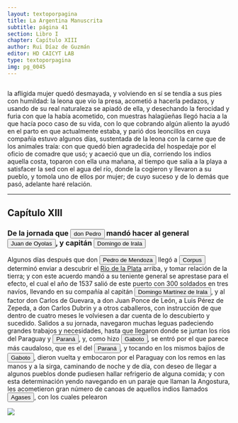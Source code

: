 ```yaml
---
layout: textoporpagina
title: La Argentina Manuscrita
subtitle: página 41
section: Libro I
chapter: Capítulo XIII
author: Rui Díaz de Guzmán
editor: HD CAICYT LAB
type: textoporpagina
img: pg_0045
---
```


<div class="row">
<div class="column">
<p>la afligida mujer quedó desmayada, y volviendo en sí se tendía a sus pies con humildad: la leona que vio la presa, acometió a hacerla pedazos, y usando de su real naturaleza se apiadó de ella, y desechando la ferocidad y furia con que la había acometido, con muestras halagüeñas llegó hacia a la que hacía poco caso de su vida, con lo que cobrando algún aliento la ayudó en el parto en que actualmente estaba, y parió dos leoncillos en cuya compañía estuvo algunos días, sustentada de la leona con la carne que de los animales traía: con que quedó bien agradecida del hospedaje por el oficio de comadre que usó; y acaeció que un día, corriendo los indios aquella costa, toparon con ella una mañana, al tiempo que salía a la playa a satisfacer la sed con el agua del río, donde la cogieron y llevaron a su pueblo, y tomola uno de ellos por mujer; de cuyo suceso y de lo demás que pasó, adelante haré relación.</p>

<hr>

<h2>Capítulo XIII</h2>
<h3>De la jornada que <button class="balloon" data-balloon-pos="up" data-balloon-length="large" data-balloon="Pedro de Mendoza (1499-1537), fue un noble español nacido de Cádiz. Tuvo una destacada actividad militar en las campañas militares de Carlos I en Italia, y con la fortuna que logró en ellas, solicitó la conquista del Río de la Plata. Por capitulación firmada con en el rey en 1534 se lo designa gobernador y primer adelantando a la provincia del mismo bombre. Su armanda, una de las más grandes en términos de hombres y barcos que cruzaron el océano a América, llegó a las costas del Río de la Plata en 1536. En la margen izquierda del río, al sur de la actual ciudad de Buenos Aires, Mendoza ordenó el establecimiento de un puerto llamado Nuestra Señora del Buen Ayre, pero sus intencionres eran continuar las exploraciones río arriba, en busca de la Sierra de la Plata. El asentamiento en Buenos Aires rápidamenta sufrió hambre y ataques de las sociedades nativas. Al mismo tiempo, Pedro de Mendoza delegó gran parte de las tareas de exploración de la región en su teniente gobernador, Juan de Ayolas. Debido a las dificultades que enfrentaba la población de Buenos Aires y de los dos asentamientos establecidos Paraná arriba (Buena Esperanza y Corpus Christi) y la ausencia de noticias del Juan de Ayolas (quien luego se sabría, habría alcanzado tierras chiriguanas) Pedro de Mendoza decide abandonar su conquista, delegando el mando general de la armada en Juan de Ayolas y el gobierno de Buenos Aires en Ruiz Galán. Moriría cruzando el Atlántico en 1537. Bibliografía: Lafuente Machaín, Conquistadores del Río de la Plata, Buenos Aires, Amorrurtu, 1937; Guérin, Miguel Alberto, &quot;La organización inicial del espacio rioplatense&quot;, en Tandeter, Enrique (dir.), Nueva Historia Argentina. La Sociedad Colonial, Buenos Aires, Sudamericana, 2000, pp. 14-54.">don Pedro</button> mandó hacer al general <button class="balloon" data-balloon-pos="up" data-balloon-length="large" data-balloon="Refiere a Juan de Ayolas (Briviesca de la Bureba, Corona de Castilla, 1493 o ¿ca. 1510? – Candelaria del Chaco Boreal, gobernación del Río de la Plata y del Paraguay, 1538) era un explorador español que fuera vecino fundador de la primera Buenos Aires, acompañando al adelantado Pedro de Mendoza, y que nominalmente fuera nombrado como teniente de gobernador general de Asunción en 1537, para convertirse al poco tiempo y en forma igualmente nominal en gobernador del Río de la Plata y del Paraguay pero nunca ejercería como tal por estar en plena exploración.">Juan de Oyolas</button>, y capitán <button class="balloon" data-balloon-pos="up" data-balloon-length="large" data-balloon="Domingo Martínez de Irala (Vergara de la Hermandad de Guipúzcoa, Corona de Castilla, 1509 - Asunción del Paraguay, Virreinato del Perú, 3 de octubre de 1556) fue un conquistador, explorador y colonizador español que como lugarteniente de Juan de Ayolas quien lo nombrara interinamente hasta que regresara como teniente de gobernador de La Candelaria en 1537, luego lo sería de hecho, y posteriormente elegido por el pueblo según real cédula, como teniente de gobernador general de Asunción.Ocupó tres veces el cargo de gobernador interino del Río de la Plata y del Paraguay, en los períodos de 1539 a 1542, de 1544 hasta 1548 y por último desde 1549. El emperador Carlos V lo nombraría definitivamente como titular en el cargo gubernamental en el año 1555, que lo ostentaría hasta su fallecimiento.En 1543 fundó en el Chaco Boreal el Puerto de los Reyes, a orillas del río Paraguay y del pantano de los Jarayes, sobre las costas de la laguna La Gaiba.">Domingo de Irala</button></h3>


<p>Algunos días después que don <button class="balloon" data-balloon-pos="up" data-balloon-length="large" data-balloon="Pedro de Mendoza (1499-1537), fue un noble español nacido de Cádiz. Tuvo una destacada actividad militar en las campañas militares de Carlos I en Italia, y con la fortuna que logró en ellas, solicitó la conquista del Río de la Plata. Por capitulación firmada con en el rey en 1534 se lo designa gobernador y primer adelantando a la provincia del mismo bombre. Su armanda, una de las más grandes en términos de hombres y barcos que cruzaron el océano a América, llegó a las costas del Río de la Plata en 1536. En la margen izquierda del río, al sur de la actual ciudad de Buenos Aires, Mendoza ordenó el establecimiento de un puerto llamado Nuestra Señora del Buen Ayre, pero sus intencionres eran continuar las exploraciones río arriba, en busca de la Sierra de la Plata. El asentamiento en Buenos Aires rápidamenta sufrió hambre y ataques de las sociedades nativas. Al mismo tiempo, Pedro de Mendoza delegó gran parte de las tareas de exploración de la región en su teniente gobernador, Juan de Ayolas. Debido a las dificultades que enfrentaba la población de Buenos Aires y de los dos asentamientos establecidos Paraná arriba (Buena Esperanza y Corpus Christi) y la ausencia de noticias del Juan de Ayolas (quien luego se sabría, habría alcanzado tierras chiriguanas) Pedro de Mendoza decide abandonar su conquista, delegando el mando general de la armada en Juan de Ayolas y el gobierno de Buenos Aires en Ruiz Galán. Moriría cruzando el Atlántico en 1537. Bibliografía: Lafuente Machaín, Conquistadores del Río de la Plata, Buenos Aires, Amorrurtu, 1937; Guérin, Miguel Alberto, &quot;La organización inicial del espacio rioplatense&quot;, en Tandeter, Enrique (dir.), Nueva Historia Argentina. La Sociedad Colonial, Buenos Aires, Sudamericana, 2000, pp. 14-54.">Pedro de Mendoza</button> llegó a <button class="balloon" data-balloon-pos="up" data-balloon-length="large" data-balloon="Corpus Christi. Puerto fundado en las cercanías del río Coronda en 1536 por los homnres de Juan de Ayolas, en las cercanías de varias aldeas timbúes.">Corpus</button> determinó enviar a descubrir el <a href="https://recogito.pelagios.org/document/wzqxhk0h3vpikm/part/1/edit#02caf4ba-9752-452b-b9ff-b80fbfb7192a" target="_blank">Río de la Plata</a> arriba, y tomar relación de la tierra; y con este acuerdo mandó a su teniente general se aprestase para el efecto, el cual el año de 1537 salió de este puerto con 300 soldados en tres navíos, llevando en su compañía al capitán <button class="balloon" data-balloon-pos="up" data-balloon-length="large" data-balloon="Domingo Martínez de Irala (Vergara de la Hermandad de Guipúzcoa, Corona de Castilla, 1509 - Asunción del Paraguay, Virreinato del Perú, 3 de octubre de 1556) fue un conquistador, explorador y colonizador español que como lugarteniente de Juan de Ayolas quien lo nombrara interinamente hasta que regresara como teniente de gobernador de La Candelaria en 1537, luego lo sería de hecho, y posteriormente elegido por el pueblo según real cédula, como teniente de gobernador general de Asunción.Ocupó tres veces el cargo de gobernador interino del Río de la Plata y del Paraguay, en los períodos de 1539 a 1542, de 1544 hasta 1548 y por último desde 1549. El emperador Carlos V lo nombraría definitivamente como titular en el cargo gubernamental en el año 1555, que lo ostentaría hasta su fallecimiento.En 1543 fundó en el Chaco Boreal el Puerto de los Reyes, a orillas del río Paraguay y del pantano de los Jarayes, sobre las costas de la laguna La Gaiba.">Domingo Martínez de Irala</button>, y al factor don Carlos de Guevara, a don Juan Ponce de León, a Luis Pérez de Zepeda, a don Carlos Dubrin y a otros caballeros, con instrucción de que dentro de cuatro meses le volviesen a dar cuenta de lo descubierto y sucedido. Salidos a su jornada, navegaron muchas leguas padeciendo grandes trabajos y necesidades, hasta que llegaron donde se juntan los ríos del Paraguay y <a href="https://recogito.pelagios.org/document/wzqxhk0h3vpikm/part/1/edit#98d30338-d6d0-448f-8a69-5e3007291ced" target="_blank"><button class="balloon" data-balloon-pos="up" data-balloon-length="large" data-balloon="Se refiere al Río Paraná.">Paraná</button></a>, y, como hizo <button class="balloon" data-balloon-pos="up" data-balloon-length="large" data-balloon="Sebastián Caboto (1477-1557) fue, como su padre Juan, un piloto y explorador que sirvió a las coronas de España e Inglaterra. Entró al servicio de esta última en 1518 como piloto mayor y bajo sus auspicios realizó el viaje que lo llevaría a explorar el Río de Solís. Si bien el propósito inicial de su expedición de 1526 era repetir la circunnavegación de Magallanes (tal y como consta en la capitulación que firmó con Carlos I), Caboto decidió alterar el rumbo de su armada atraído por las noticias recolectadas en la costa brasileña, que indicaban la existencia de una sierra argentífera remontando el río austral. Caboto y sus tripulantes exploraron la región hasta entrado 1529, cuando los ataques de los indios, los dudosos resultados de sus exploraciones y la falta de bastimentos lo obligarona  a abandonar el Río de Solís. Bibliografía: Medina, José Toribio, El Veneciano Sebastián Gaboto al servicio de España. Dos Tomos, Santiago de Chile, Imprenta y Encuadernación Universitaria, 1908.">Gaboto</button>, se entró por el que parece más caudaloso, que es el del <a href="https://recogito.pelagios.org/document/wzqxhk0h3vpikm/part/1/edit#bd3bc0de-0500-42c0-8ea8-5c0b5f7a6573" target="_blank"><button class="balloon" data-balloon-pos="up" data-balloon-length="large" data-balloon="Se refiere al Río Paraná.">Paraná</button></a>, y tocando en los mismos bajíos de <button class="balloon" data-balloon-pos="up" data-balloon-length="large" data-balloon="Sebastián Caboto (1477-1557) fue, como su padre Juan, un piloto y explorador que sirvió a las coronas de España e Inglaterra. Entró al servicio de esta última en 1518 como piloto mayor y bajo sus auspicios realizó el viaje que lo llevaría a explorar el Río de Solís. Si bien el propósito inicial de su expedición de 1526 era repetir la circunnavegación de Magallanes (tal y como consta en la capitulación que firmó con Carlos I), Caboto decidió alterar el rumbo de su armada atraído por las noticias recolectadas en la costa brasileña, que indicaban la existencia de una sierra argentífera remontando el río austral. Caboto y sus tripulantes exploraron la región hasta entrado 1529, cuando los ataques de los indios, los dudosos resultados de sus exploraciones y la falta de bastimentos lo obligarona  a abandonar el Río de Solís. Bibliografía: Medina, José Toribio, El Veneciano Sebastián Gaboto al servicio de España. Dos Tomos, Santiago de Chile, Imprenta y Encuadernación Universitaria, 1908.">Gaboto</button>, dieron vuelta y embocaron por el Paraguay con los remos en las manos y a la sirga, caminando de noche y de día, con deseo de llegar a algunos pueblos donde pudiesen hallar refrigerio de alguna comida; y con esta determinación yendo navegando en un paraje que llaman la Angostura, les acometieron gran número de canoas de aquellos indios llamados <button class="balloon" data-balloon-pos="up" data-balloon-length="large" data-balloon="Agaces. Una sociedad nativa que habitaba en el curso inferior del río paraguay. Pertenecían al tronco lingüístico mataco-guaycurú y eran muy hábiles canoeros y pescadores. Solían tener conflictos con los guaraníes carios que vivían río arriba y luego por extensión con los cristianos de Asunción. Bibliografía: Schmuziger Carvallho, Silvia, M., &quot;Chaco: encruzilhada de povos e 'melting pot' cultural. Suas relações com a bacia do Paraná e o Sul mato-grossense&quot;, en Carneiro Da Cunha, Manuela M. (org.), História dos índios no Brasil, San Pablo, Fundação de Amparo à Pesquisa do Estado de São Paulo-Companhia das Letras-Secretaria Municipal de Cultura Prefeitura do Município de São Paulo, 1992, pp. 457-474;  Maccormack, Sabine, &quot;Ethnography in South America: The Fisrt Two Hundred years&quot;, en Salomon, Frank; Schwartz, Stuart B. (eds.), The Cambridge History of the Native Peoples of the Americas. Volume III. Part I, Cambridge, Cambridge University Press, 1999, p. 104, 106; Susnik, Branislava, El rol de los indígenas en la formación y en la vivencia del Paraguay. Tomo II, Asunción, Universo, 1983.">Agases</button>, con los cuales pelearon</p></div>

<div class="column">
<a href="{{site.baseurl}}/assets/img/argentina_manuscrita/{{page.img}}.jpg"><img src="{{site.baseurl}}/assets/img/argentina_manuscrita/{{page.img}}.jpg"></a>
</div>
</div>